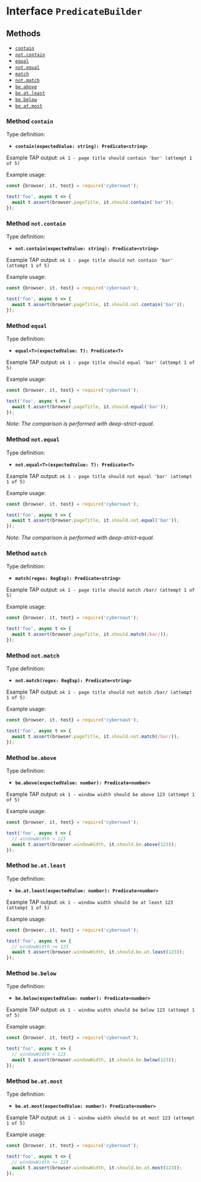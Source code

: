 # Interface `PredicateBuilder`

## Methods

* [`contain`](#method-contain)
* [`not.contain`](#method-notcontain)
* [`equal`](#method-equal)
* [`not.equal`](#method-notequal)
* [`match`](#method-match)
* [`not.match`](#method-notmatch)
* [`be.above`](#method-beabove)
* [`be.at.least`](#method-beatleast)
* [`be.below`](#method-bebelow)
* [`be.at.most`](#method-beatmost)

### Method `contain`

Type definition:

* **`contain(expectedValue: string): Predicate<string>`**

Example TAP output: `ok 1 - page title should contain 'bar' (attempt 1 of 5)`

Example usage:

```js
const {browser, it, test} = require('cybernaut');

test('foo', async t => {
  await t.assert(browser.pageTitle, it.should.contain('bar'));
});
```

### Method `not.contain`

Type definition:

* **`not.contain(expectedValue: string): Predicate<string>`**

Example TAP output: `ok 1 - page title should not contain 'bar' (attempt 1 of 5)`

Example usage:

```js
const {browser, it, test} = require('cybernaut');

test('foo', async t => {
  await t.assert(browser.pageTitle, it.should.not.contain('bar'));
});
```

### Method `equal`

Type definition:

* **`equal<T>(expectedValue: T): Predicate<T>`**

Example TAP output: `ok 1 - page title should equal 'bar' (attempt 1 of 5)`

Example usage:

```js
const {browser, it, test} = require('cybernaut');

test('foo', async t => {
  await t.assert(browser.pageTitle, it.should.equal('bar'));
});
```

*Note: The comparison is performed with deep-strict-equal.*

### Method `not.equal`

Type definition:

* **`not.equal<T>(expectedValue: T): Predicate<T>`**

Example TAP output: `ok 1 - page title should not equal 'bar' (attempt 1 of 5)`

Example usage:

```js
const {browser, it, test} = require('cybernaut');

test('foo', async t => {
  await t.assert(browser.pageTitle, it.should.not.equal('bar'));
});
```

*Note: The comparison is performed with deep-strict-equal.*

### Method `match`

Type definition:

* **`match(regex: RegExp): Predicate<string>`**

Example TAP output: `ok 1 - page title should match /bar/ (attempt 1 of 5)`

Example usage:

```js
const {browser, it, test} = require('cybernaut');

test('foo', async t => {
  await t.assert(browser.pageTitle, it.should.match(/bar/));
});
```

### Method `not.match`

Type definition:

* **`not.match(regex: RegExp): Predicate<string>`**

Example TAP output: `ok 1 - page title should not match /bar/ (attempt 1 of 5)`

Example usage:

```js
const {browser, it, test} = require('cybernaut');

test('foo', async t => {
  await t.assert(browser.pageTitle, it.should.not.match(/bar/));
});
```

### Method `be.above`

Type definition:

* **`be.above(expectedValue: number): Predicate<number>`**

Example TAP output: `ok 1 - window width should be above 123 (attempt 1 of 5)`

Example usage:

```js
const {browser, it, test} = require('cybernaut');

test('foo', async t => {
  // windowWidth > 123
  await t.assert(browser.windowWidth, it.should.be.above(123));
});
```

### Method `be.at.least`

Type definition:

* **`be.at.least(expectedValue: number): Predicate<number>`**

Example TAP output: `ok 1 - window width should be at least 123 (attempt 1 of 5)`

Example usage:

```js
const {browser, it, test} = require('cybernaut');

test('foo', async t => {
  // windowWidth >= 123
  await t.assert(browser.windowWidth, it.should.be.at.least(123));
});
```

### Method `be.below`

Type definition:

* **`be.below(expectedValue: number): Predicate<number>`**

Example TAP output: `ok 1 - window width should be below 123 (attempt 1 of 5)`

Example usage:

```js
const {browser, it, test} = require('cybernaut');

test('foo', async t => {
  // windowWidth < 123
  await t.assert(browser.windowWidth, it.should.be.below(123));
});
```

### Method `be.at.most`

Type definition:

* **`be.at.most(expectedValue: number): Predicate<number>`**

Example TAP output: `ok 1 - window width should be at most 123 (attempt 1 of 5)`

Example usage:

```js
const {browser, it, test} = require('cybernaut');

test('foo', async t => {
  // windowWidth <= 123
  await t.assert(browser.windowWidth, it.should.be.at.most(123));
});
```
